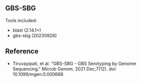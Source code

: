 ## GBS-SBG 

Tools included:  
*  blast (2.14.1+)
*  gbs-sbg (20230926)  



## Reference 
*   Tiruvayipati, et al. "GBS-SBG - GBS Serotyping by Genome Sequencing." Microb Genom. 2021 Dec;7(12). doi: 10.1099/mgen.0.000688  


